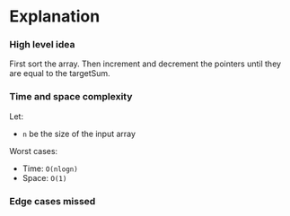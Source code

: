 # Explanation

### High level idea

First sort the array.  Then increment and decrement the pointers until they are equal to the targetSum.  

### Time and space complexity

Let: <br>

- `n` be the size of the input array<br>

Worst cases: <br>

- Time: `O(nlogn)` <br>
- Space: `O(1)`

### Edge cases missed
